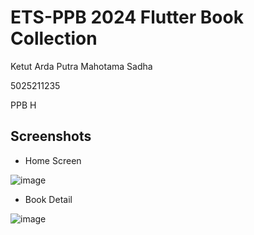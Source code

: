 # ETS-PPB 2024 Flutter Book Collection

Ketut Arda Putra Mahotama Sadha

5025211235

PPB H

## Screenshots
- Home Screen
 
![image](https://github.com/arda294/flutter-book-collection-CRUD/assets/114855785/ca2bfd34-a07d-4771-98de-b4256d55b001)

- Book Detail

![image](https://github.com/arda294/flutter-book-collection-CRUD/assets/114855785/3f3e6cdf-e29e-4823-bebe-9bd627cbdd00)

